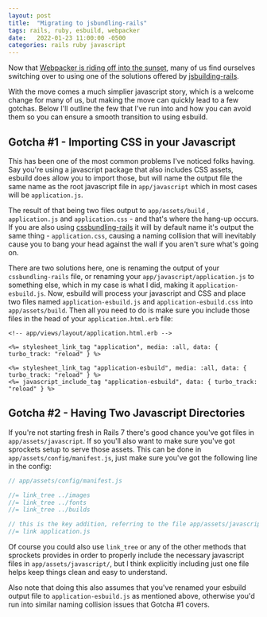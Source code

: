 ```yaml
---
layout: post
title:  "Migrating to jsbundling-rails"
tags: rails, ruby, esbuild, webpacker
date:   2022-01-23 11:00:00 -0500
categories: rails ruby javascript
---
```


Now that [Webpacker is riding off into the sunset](https://github.com/rails/webpacker/commit/16bba5d6ca862b950a002f19c10d12e4bf51a87b#diff-b335630551682c19a781afebcf4d07bf978fb1f8ac04c6bf87428ed5106870f5), many of us find ourselves switching over to
using one of the solutions offered by [jsbuilding-rails](https://github.com/rails/jsbundling-rails).

With the move comes a much simplier javascript story, which is a welcome change for many of us,
but making the move can quickly lead to a few gotchas. Below I'll outline the few that I've run into
and how you can avoid them so you can ensure a smooth transition to using esbuild.

## Gotcha #1 - Importing CSS in your Javascript

This has been one of the most common problems I've noticed folks having. Say you're using a javascript
package that also includes CSS assets, esbuild does allow you to import those, but will name
the output file the same name as the root javascript file in `app/javascript` which in most cases will be `application.js`.

The result of that being two files output to `app/assets/build` , `application.js` and `application.css` - and that's where the hang-up occurs. If you are also using [cssbundling-rails](https://github.com/rails/cssbundling-rails) it will by default name it's output the same thing - `application.css`, causing a naming collision that will inevitably cause you to bang your head against the wall if you aren't sure what's going on.

There are two solutions here, one is renaming the output of your `cssbundling-rails` file, or renaming your `app/javascript/application.js` to something else, which in my case is what I did, making it `application-esbuild.js`. Now, esbuild will process your javascript and CSS and place two files named `application-esbuild.js` and `application-esbuild.css` into `app/assets/build`. Then all you need to do is make sure you include those files in the head of your `application.html.erb` file:

```erb
<!-- app/views/layout/application.html.erb -->

<%= stylesheet_link_tag "application", media: :all, data: { turbo_track: "reload" } %>

<%= stylesheet_link_tag "application-esbuild", media: :all, data: { turbo_track: "reload" } %>
<%= javascript_include_tag "application-esbuild", data: { turbo_track: "reload" } %>
```

## Gotcha #2 - Having Two Javascript Directories
If you're not starting fresh in Rails 7 there's good chance you've got files in `app/assets/javascript`.
If so you'll also want to make sure you've got sprockets setup to serve those assets. This can be done in `app/assets/config/manifest.js`, just make sure you've got the following line in the config:

```javascript
// app/assets/config/manifest.js

//= link_tree ../images
//= link_tree ../fonts
//= link_tree ../builds

// this is the key addition, referring to the file app/assets/javascript/application.js
//= link application.js
```
Of course you could also use `link_tree` or any of the other methods that sprockets provides in order
to properly include the necessary javascript files in `app/assets/javascript/`, but I think explicitly
including just one file helps keep things clean and easy to understand.

Also note that doing this also assumes that you've renamed your esbuild output file to `application-esbuild.js`
as mentioned above, otherwise you'd run into similar naming collision issues that Gotcha #1 covers.




